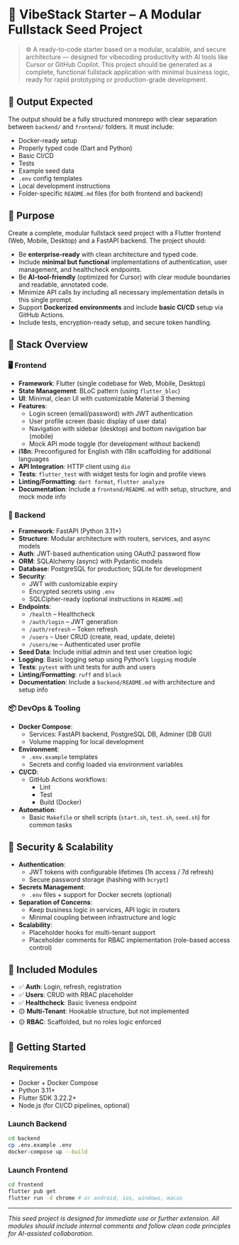 # 🧱 VibeStack Starter – A Modular Fullstack Seed Project

> ⚙️ A ready-to-code starter based on a modular, scalable, and secure architecture — designed for vibecoding productivity with AI tools like Cursor or GitHub Copilot. This project should be generated as a complete, functional fullstack application with minimal business logic, ready for rapid prototyping or production-grade development.

## 🎯 Output Expected

The output should be a fully structured monorepo with clear separation between `backend/` and `frontend/` folders. It must include:
- Docker-ready setup
- Properly typed code (Dart and Python)
- Basic CI/CD
- Tests
- Example seed data
- `.env` config templates
- Local development instructions
- Folder-specific `README.md` files (for both frontend and backend)

## 🚀 Purpose

Create a complete, modular fullstack seed project with a Flutter frontend (Web, Mobile, Desktop) and a FastAPI backend. The project should:
- Be **enterprise-ready** with clean architecture and typed code.
- Include **minimal but functional** implementations of authentication, user management, and healthcheck endpoints.
- Be **AI-tool-friendly** (optimized for Cursor) with clear module boundaries and readable, annotated code.
- Minimize API calls by including all necessary implementation details in this single prompt.
- Support **Dockerized environments** and include **basic CI/CD** setup via GitHub Actions.
- Include tests, encryption-ready setup, and secure token handling.

## 🧱 Stack Overview

### 🖥 Frontend

- **Framework**: Flutter (single codebase for Web, Mobile, Desktop)
- **State Management**: BLoC pattern (using `flutter_bloc`)
- **UI**: Minimal, clean UI with customizable Material 3 theming
- **Features**:
  - Login screen (email/password) with JWT authentication
  - User profile screen (basic display of user data)
  - Navigation with sidebar (desktop) and bottom navigation bar (mobile)
  - Mock API mode toggle (for development without backend)
- **i18n**: Preconfigured for English with i18n scaffolding for additional languages
- **API Integration**: HTTP client using `dio`
- **Tests**: `flutter_test` with widget tests for login and profile views
- **Linting/Formatting**: `dart format`, `flutter analyze`
- **Documentation**: Include a `frontend/README.md` with setup, structure, and mock mode info

### 🔧 Backend

- **Framework**: FastAPI (Python 3.11+)
- **Structure**: Modular architecture with routers, services, and async models
- **Auth**: JWT-based authentication using OAuth2 password flow
- **ORM**: SQLAlchemy (async) with Pydantic models
- **Database**: PostgreSQL for production; SQLite for development
- **Security**:
  - JWT with customizable expiry
  - Encrypted secrets using `.env`
  - SQLCipher-ready (optional instructions in `README.md`)
- **Endpoints**:
  - `/health` – Healthcheck
  - `/auth/login` – JWT generation
  - `/auth/refresh` – Token refresh
  - `/users` – User CRUD (create, read, update, delete)
  - `/users/me` – Authenticated user profile
- **Seed Data**: Include initial admin and test user creation logic
- **Logging**: Basic logging setup using Python’s `logging` module
- **Tests**: `pytest` with unit tests for auth and users
- **Linting/Formatting**: `ruff` and `black`
- **Documentation**: Include a `backend/README.md` with architecture and setup info

### 📦 DevOps & Tooling

- **Docker Compose**:
  - Services: FastAPI backend, PostgreSQL DB, Adminer (DB GUI)
  - Volume mapping for local development
- **Environment**:
  - `.env.example` templates
  - Secrets and config loaded via environment variables
- **CI/CD**:
  - GitHub Actions workflows:
    - Lint
    - Test
    - Build (Docker)
- **Automation**:
  - Basic `Makefile` or shell scripts (`start.sh`, `test.sh`, `seed.sh`) for common tasks

## 🔐 Security & Scalability

- **Authentication**:
  - JWT tokens with configurable lifetimes (1h access / 7d refresh)
  - Secure password storage (hashing with `bcrypt`)
- **Secrets Management**:
  - `.env` files + support for Docker secrets (optional)
- **Separation of Concerns**:
  - Keep business logic in services, API logic in routers
  - Minimal coupling between infrastructure and logic
- **Scalability**:
  - Placeholder hooks for multi-tenant support
  - Placeholder comments for RBAC implementation (role-based access control)

## 🧰 Included Modules

- ✅ **Auth**: Login, refresh, registration
- ✅ **Users**: CRUD with RBAC placeholder
- ✅ **Healthcheck**: Basic liveness endpoint
- 🟡 **Multi-Tenant**: Hookable structure, but not implemented
- 🟡 **RBAC**: Scaffolded, but no roles logic enforced

## 🏁 Getting Started

### Requirements
- Docker + Docker Compose
- Python 3.11+
- Flutter SDK 3.22.2+
- Node.js (for CI/CD pipelines, optional)

### Launch Backend
```bash
cd backend
cp .env.example .env
docker-compose up --build
```

### Launch Frontend
```bash
cd frontend
flutter pub get
flutter run -d chrome # or android, ios, windows, macos
```

---

_This seed project is designed for immediate use or further extension. All modules should include internal comments and follow clean code principles for AI-assisted collaboration._